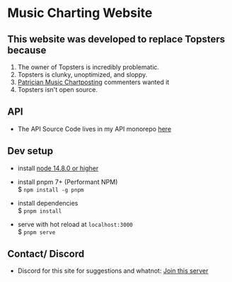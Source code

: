 # Music Charting Website

## This website was developed to replace Topsters because

1. The owner of Topsters is incredibly problematic.
2. Topsters is clunky, unoptimized, and sloppy.
3. [Patrician Music Chartposting](https://www.facebook.com/groups/patricianmusicchartposting) commenters wanted it
4. Topsters isn't open source.

## API

- The API Source Code lives in my API monorepo [here](https://github.com/buffet-time/APIs/tree/main/src/musicChartApi)

## Dev setup

- install [node 14.8.0 or higher](https://nodejs.org/en/)

- install pnpm 7+ (Performant NPM)\
  $ `npm install -g pnpm`

- install dependencies\
  $ `pnpm install`

- serve with hot reload at `localhost:3000`\
  $ `pnpm serve`

## Contact/ Discord

- Discord for this site for suggestions and whatnot: [Join this server](https://discord.gg/526et4zxBT)
